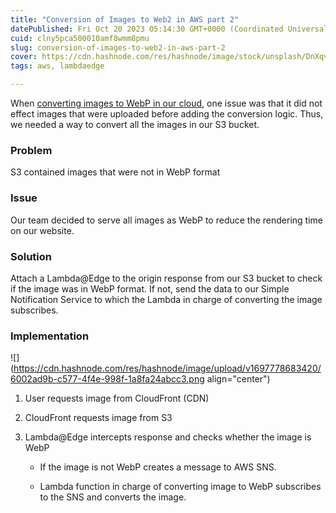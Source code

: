 ```yaml
---
title: "Conversion of Images to Web2 in AWS part 2"
datePublished: Fri Oct 20 2023 05:14:30 GMT+0000 (Coordinated Universal Time)
cuid: clny5pca500010amf8wmm8pmu
slug: conversion-of-images-to-web2-in-aws-part-2
cover: https://cdn.hashnode.com/res/hashnode/image/stock/unsplash/DnXqvmS0eXM/upload/ba18d2ed7048198a5fdf1f6dcf3eb35f.jpeg
tags: aws, lambdaedge

---
```


When [converting images to WebP in our cloud](https://jshims.hashnode.dev/converting-images-to-webp-in-aws), one issue was that it did not effect images that were uploaded before adding the conversion logic. Thus, we needed a way to convert all the images in our S3 bucket.

### Problem

S3 contained images that were not in WebP format

### Issue

Our team decided to serve all images as WebP to reduce the rendering time on our website.

### Solution

Attach a Lambda@Edge to the origin response from our S3 bucket to check if the image was in WebP format. If not, send the data to our Simple Notification Service to which the Lambda in charge of converting the image subscribes.

### Implementation

![](https://cdn.hashnode.com/res/hashnode/image/upload/v1697778683420/6002ad9b-c577-4f4e-998f-1a8fa24abcc3.png align="center")

1. User requests image from CloudFront (CDN)
    
2. CloudFront requests image from S3
    
3. Lambda@Edge intercepts response and checks whether the image is WebP
    
    * If the image is not WebP creates a message to AWS SNS.
        
    * Lambda function in charge of converting image to WebP subscribes to the SNS and converts the image.